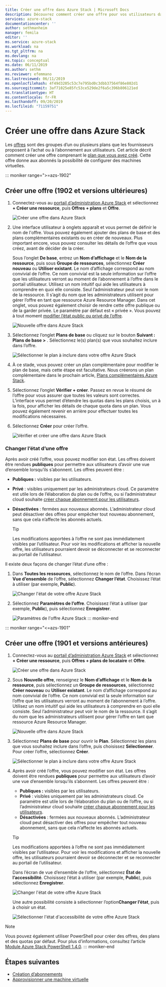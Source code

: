```yaml
---
title: Créer une offre dans Azure Stack | Microsoft Docs
description: Découvrez comment créer une offre pour vos utilisateurs dans Azure Stack.
services: azure-stack
documentationcenter: ''
author: sethmanheim
manager: femila
editor: ''
ms.service: azure-stack
ms.workload: na
ms.tgt_pltfrm: na
ms.devlang: na
ms.topic: conceptual
ms.date: 06/11/2019
ms.author: sethm
ms.reviewer: efemmano
ms.lastreviewed: 06/11/2019
ms.openlocfilehash: 4f49d3205c53c7e795bd0c3dbb37564f86e802d1
ms.sourcegitcommit: 3af71025e85fc53ce529de2f6a5c396b806121ed
ms.translationtype: HT
ms.contentlocale: fr-FR
ms.lasthandoff: 09/20/2019
ms.locfileid: "71159751"
---
```

# <a name="create-an-offer-in-azure-stack"></a>Créer une offre dans Azure Stack

Les [offres](azure-stack-overview.md) sont des groupes d’un ou plusieurs plans que les fournisseurs proposent à l’achat ou à l’abonnement aux utilisateurs. Cet article décrit comment créer une offre comprenant le [plan que vous avez créé](azure-stack-create-plan.md). Cette offre donne aux abonnés la possibilité de configurer des machines virtuelles.

::: moniker range=">=azs-1902"
## <a name="create-an-offer-1902-and-later"></a>Créer une offre (1902 et versions ultérieures)

1. Connectez-vous au [portail d’administration Azure Stack](https://adminportal.local.azurestack.external) et sélectionnez **+ Créer une ressource**, puis **Offres + plans** et **Offre**.

   ![Créer une offre dans Azure Stack](media/azure-stack-create-offer/offers.png)

2. Une interface utilisateur à onglets apparaît et vous permet de définir le nom de l'offre. Vous pouvez également ajouter des plans de base et des plans complémentaires existants ou en créer de nouveaux. Plus important encore, vous pouvez consulter les détails de l’offre que vous créez, avant de décider de la créer.

   Sous l’onglet **De base**, entrez un **Nom d’affichage** et le **Nom de la ressource**, puis sous **Groupe de ressources**, sélectionnez **Créer nouveau** ou **Utiliser existant**. Le nom d’affichage correspond au nom convivial de l’offre. Ce nom convivial est la seule information sur l’offre que les utilisateurs verront au moment de l’abonnement à l’offre dans le portail utilisateur. Utilisez un nom intuitif qui aide les utilisateurs à comprendre en quoi elle consiste. Seul l’administrateur peut voir le nom de la ressource. Il s’agit du nom que les administrateurs utilisent pour gérer l’offre en tant que ressource Azure Resource Manager. Dans cet onglet, vous pouvez également choisir de rendre cette offre publique ou de la garder privée. Le paramètre par défaut est « privée ». Vous pouvez à tout moment [modifier l’état public ou privé de l’offre](#change-the-state-of-an-offer).

   ![Nouvelle offre dans Azure Stack](media/azure-stack-create-offer/new-offer.png)
  
3. Sélectionnez l’onglet **Plans de base** ou cliquez sur le bouton **Suivant : Plans de base >** . Sélectionnez le(s) plan(s) que vous souhaitez inclure dans l’offre.

   ![Sélectionner le plan à inclure dans votre offre Azure Stack](media/azure-stack-create-offer/select-plan.png)

4. À ce stade, vous pouvez créer un plan complémentaire pour modifier le plan de base, mais cette étape est facultative. Nous créerons un plan complémentaire dans le prochain article, [Plans complémentaires Azure Stack](create-add-on-plan.md).

5. Sélectionnez l’onglet **Vérifier + créer**. Passez en revue le résumé de l’offre pour vous assurer que toutes les valeurs sont correctes. L’interface vous permet d’étendre les quotas dans les plans choisis, un à la fois, pour afficher les détails de chaque quota dans un plan. Vous pouvez également revenir en arrière pour effectuer toutes les modifications nécessaires.

6. Sélectionnez **Créer** pour créer l’offre.

   ![Vérifier et créer une offre dans Azure Stack](media/azure-stack-create-offer/review-offer.png)

### <a name="change-the-state-of-an-offer"></a>Changer l’état d’une offre

Après avoir créé l’offre, vous pouvez modifier son état. Les offres doivent être rendues **publiques** pour permettre aux utilisateurs d’avoir une vue d’ensemble lorsqu’ils s’abonnent. Les offres peuvent être :

- **Publiques :** visibles par les utilisateurs.
- **Privé** : visibles uniquement par les administrateurs cloud. Ce paramètre est utile lors de l’élaboration du plan ou de l’offre, ou si l’administrateur cloud souhaite [créer chaque abonnement pour les utilisateurs](azure-stack-subscribe-plan-provision-vm.md#create-a-subscription-as-a-cloud-operator).
- **Désactivées** : fermées aux nouveaux abonnés. L’administrateur cloud peut désactiver des offres pour empêcher tout nouveau abonnement, sans que cela n’affecte les abonnés actuels.

  > [!TIP]  
  > Les modifications apportées à l’offre ne sont pas immédiatement visibles par l’utilisateur. Pour voir les modifications et afficher la nouvelle offre, les utilisateurs pourraient devoir se déconnecter et se reconnecter au portail de l’utilisateur.

Il existe deux façons de changer l’état d’une offre :

1. Dans **Toutes les ressources**, sélectionnez le nom de l’offre. Dans l’écran **Vue d’ensemble** de l’offre, sélectionnez **Changer l’état**. Choisissez l’état à utiliser (par exemple, **Public**).

   ![Changer l'état de votre offre Azure Stack](media/azure-stack-create-offer/change-state.png)

2. Sélectionnez **Paramètres de l’offre**. Choisissez l’état à utiliser (par exemple, **Public**), puis sélectionnez **Enregistrer**.

   ![Paramètres de l'offre Azure Stack](media/azure-stack-create-offer/offer-settings.png)
::: moniker-end

::: moniker range="<=azs-1901"
## <a name="create-an-offer-1901-and-earlier"></a>Créer une offre (1901 et versions antérieures)

1. Connectez-vous au [portail d’administration Azure Stack](https://adminportal.local.azurestack.external) et sélectionnez **+ Créer une ressource**, puis **Offres + plans de locataire** et **Offre**.

   ![Créer une offre dans Azure Stack](media/azure-stack-create-offer/image01.png)
  
2. Sous **Nouvelle offre**, renseignez le **Nom d’affichage** et le **Nom de la ressource**, puis sélectionnez un **Groupe de ressources**, sélectionnez **Créer nouveau** ou **Utiliser existant**. Le nom d’affichage correspond au nom convivial de l’offre. Ce nom convivial est la seule information sur l’offre que les utilisateurs verront au moment de l’abonnement à l’offre. Utilisez un nom intuitif qui aide les utilisateurs à comprendre en quoi elle consiste. Seul l’administrateur peut voir le nom de la ressource. Il s’agit du nom que les administrateurs utilisent pour gérer l’offre en tant que ressource Azure Resource Manager.

   ![Nouvelle offre dans Azure Stack](media/azure-stack-create-offer/image01a.png)
  
3. Sélectionnez **Plans de base** pour ouvrir le **Plan**. Sélectionnez les plans que vous souhaitez inclure dans l’offre, puis choisissez **Sélectionner**. Pour créer l’offre, sélectionnez **Créer**.

   ![Sélectionner le plan à inclure dans votre offre Azure Stack](media/azure-stack-create-offer/image02.png)
  
4. Après avoir créé l’offre, vous pouvez modifier son état. Les offres doivent être rendues **publiques** pour permettre aux utilisateurs d’avoir une vue d’ensemble lorsqu’ils s’abonnent. Les offres peuvent être :

   - **Publiques :** visibles par les utilisateurs.
   - **Privé** : visibles uniquement par les administrateurs cloud. Ce paramètre est utile lors de l’élaboration du plan ou de l’offre, ou si l’administrateur cloud souhaite [créer chaque abonnement pour les utilisateurs](azure-stack-subscribe-plan-provision-vm.md#create-a-subscription-as-a-cloud-operator).
   - **Désactivées** : fermées aux nouveaux abonnés. L’administrateur cloud peut désactiver des offres pour empêcher tout nouveau abonnement, sans que cela n’affecte les abonnés actuels.

   > [!TIP]  
   > Les modifications apportées à l’offre ne sont pas immédiatement visibles par l’utilisateur. Pour voir les modifications et afficher la nouvelle offre, les utilisateurs pourraient devoir se déconnecter et se reconnecter au portail de l’utilisateur.

   Dans l’écran de vue d’ensemble de l’offre, sélectionnez **État de l’accessibilité**. Choisissez l’état à utiliser (par exemple, **Public**), puis sélectionnez **Enregistrer**.

     ![Changer l'état de votre offre Azure Stack](media/azure-stack-create-offer/change-stage-1807.png)

     Une autre possibilité consiste à sélectionner l’option**Changer l’état**, puis à choisir un état.

    ![Sélectionner l'état d'accessibilité de votre offre Azure Stack](media/azure-stack-create-offer/change-stage-select-1807.png)

> [!NOTE]
> Vous pouvez également utiliser PowerShell pour créer des offres, des plans et des quotas par défaut. Pour plus d’informations, consultez l’article [Module Azure Stack PowerShell 1.4.0](/powershell/azure/azure-stack/overview?view=azurestackps-1.4.0).
::: moniker-end

## <a name="next-steps"></a>Étapes suivantes

- [Création d’abonnements](azure-stack-subscribe-plan-provision-vm.md)
- [Approvisionner une machine virtuelle](../user/azure-stack-create-vm-template.md)
